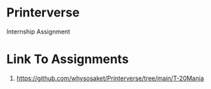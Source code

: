 # Printerverse
 Internship Assignment

# Link To Assignments
1. https://github.com/whysosaket/Printerverse/tree/main/T-20Mania